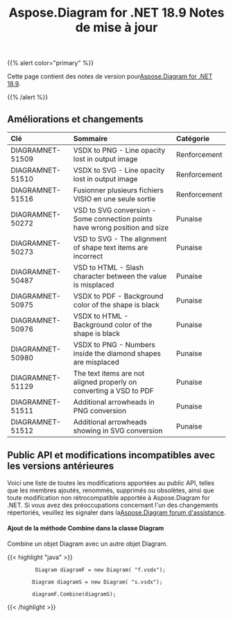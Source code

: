 ﻿---
title: Aspose.Diagram for .NET 18.9 Notes de mise à jour
type: docs
weight: 40
url: /fr/net/aspose-diagram-for-net-18-9-release-notes/
---
{{% alert color="primary" %}} 

 Cette page contient des notes de version pour[Aspose.Diagram for .NET 18.9](https://www.nuget.org/packages/Aspose.Diagram/18.9.0).

{{% /alert %}} 
## **Améliorations et changements**

|**Clé**|**Sommaire**|**Catégorie**|
|:- |:- |:- |
|DIAGRAMNET-51509|VSDX to PNG - Line opacity lost in output image|Renforcement|
|DIAGRAMNET-51510|VSDX to SVG - Line opacity lost in output image|Renforcement|
|DIAGRAMNET-51516|Fusionner plusieurs fichiers VISIO en une seule sortie|Renforcement|
|DIAGRAMNET-50272|VSD to SVG conversion - Some connection points have wrong position and size|Punaise|
|DIAGRAMNET-50273|VSD to SVG - The alignment of shape text items are incorrect|Punaise|
|DIAGRAMNET-50487|VSD to HTML - Slash character between the value is misplaced|Punaise|
|DIAGRAMNET-50975|VSDX to PDF - Background color of the shape is black|Punaise|
|DIAGRAMNET-50976|VSDX to HTML - Background color of the shape is black|Punaise|
|DIAGRAMNET-50980|VSDX to PNG - Numbers inside the diamond shapes are misplaced|Punaise|
|DIAGRAMNET-51129|The text items are not aligned properly on converting a VSD to PDF|Punaise|
|DIAGRAMNET-51511|Additional arrowheads in PNG conversion|Punaise|
|DIAGRAMNET-51512|Additional arrowheads showing in SVG conversion|Punaise|
## **Public API et modifications incompatibles avec les versions antérieures**
Voici une liste de toutes les modifications apportées au public API, telles que les membres ajoutés, renommés, supprimés ou obsolètes, ainsi que toute modification non rétrocompatible apportée à Aspose.Diagram for .NET. Si vous avez des préoccupations concernant l'un des changements répertoriés, veuillez les signaler dans la[Aspose.Diagram forum d'assistance](https://forum.aspose.com/c/diagram/17).
#### **Ajout de la méthode Combine dans la classe Diagram**
Combine un objet Diagram avec un autre objet Diagram.

{{< highlight "java" >}}

             Diagram diagramF = new Diagram( "f.vsdx");

            Diagram diagramS = new Diagram( "s.vsdx");

            diagramF.Combine(diagramS);

{{< /highlight >}}
